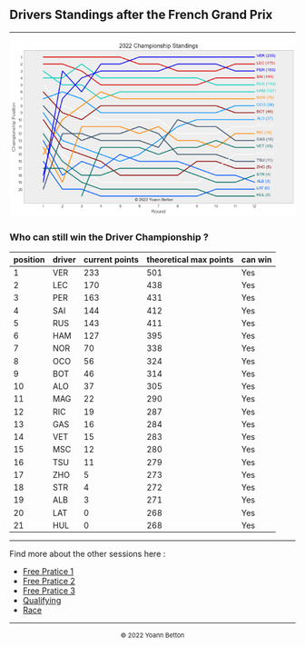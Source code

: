## Drivers Standings after the French Grand Prix

---

<img src="/output/2022-07-24_French_Grand_Prix/drivers_standings_championship_white.png?raw=true"/>

### Who can still win the Driver Championship ?

| position | driver | current points | theoretical max points | can win |
| -------- | ------ | -------------- | ---------------------- | ------- |
| 1        | VER    | 233            | 501                    | Yes     |
| 2        | LEC    | 170            | 438                    | Yes     |
| 3        | PER    | 163            | 431                    | Yes     |
| 4        | SAI    | 144            | 412                    | Yes     |
| 5        | RUS    | 143            | 411                    | Yes     |
| 6        | HAM    | 127            | 395                    | Yes     |
| 7        | NOR    | 70             | 338                    | Yes     |
| 8        | OCO    | 56             | 324                    | Yes     |
| 9        | BOT    | 46             | 314                    | Yes     |
| 10       | ALO    | 37             | 305                    | Yes     |
| 11       | MAG    | 22             | 290                    | Yes     |
| 12       | RIC    | 19             | 287                    | Yes     |
| 13       | GAS    | 16             | 284                    | Yes     |
| 14       | VET    | 15             | 283                    | Yes     |
| 15       | MSC    | 12             | 280                    | Yes     |
| 16       | TSU    | 11             | 279                    | Yes     |
| 17       | ZHO    | 5              | 273                    | Yes     |
| 18       | STR    | 4              | 272                    | Yes     |
| 19       | ALB    | 3              | 271                    | Yes     |
| 20       | LAT    | 0              | 268                    | Yes     |
| 21       | HUL    | 0              | 268                    | Yes     |

--- 

Find more about the other sessions here :
  - [Free Pratice 1](/page/FP1/2022-07-24_French_Grand_Prix)  
  - [Free Pratice 2](/page/FP2/2022-07-24_French_Grand_Prix) 
  - [Free Pratice 3](/page/FP3/2022-07-24_French_Grand_Prix)
  - [Qualifying](/page/Qualifying/2022-07-24_French_Grand_Prix) 
  - [Race](/page/Race/2022-07-24_French_Grand_Prix)

---

<div style="text-align: center">
  <p style="font-size:11px">&copy; 2022 Yoann Betton</p>
</div>

<!-- ---

<p style="font-size:11px">Page generated from <a href="https://github.com/yoannbtn/yoannbtn.github.io">github.com/yoannbtn</a>.</p> -->